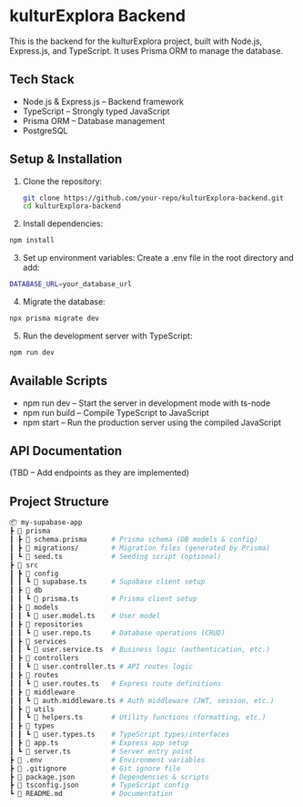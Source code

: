 # kulturExplora Backend

This is the backend for the kulturExplora project, built with Node.js, Express.js, and TypeScript. It uses Prisma ORM to manage the database.

## Tech Stack

-   Node.js & Express.js – Backend framework
-   TypeScript – Strongly typed JavaScript
-   Prisma ORM – Database management
-   PostgreSQL

## Setup & Installation

1. Clone the repository:

    ```sh
    git clone https://github.com/your-repo/kulturExplora-backend.git
    cd kulturExplora-backend

    ```

2. Install dependencies:

```sh
npm install
```

3. Set up environment variables: Create a .env file in the root directory and add:

```sh
DATABASE_URL=your_database_url
```

4. Migrate the database:

```sh
npx prisma migrate dev
```

5. Run the development server with TypeScript:

```sh
npm run dev
```

## Available Scripts

-   npm run dev – Start the server in development mode with ts-node
-   npm run build – Compile TypeScript to JavaScript
-   npm start – Run the production server using the compiled JavaScript

## API Documentation

(TBD – Add endpoints as they are implemented)

## Project Structure

```sh
📦 my-supabase-app
┣ 📂 prisma
┃ ┣ 📜 schema.prisma      # Prisma schema (DB models & config)
┃ ┣ 📜 migrations/        # Migration files (generated by Prisma)
┃ ┗ 📜 seed.ts            # Seeding script (optional)
┣ 📂 src
┃ ┣ 📂 config
┃ ┃ ┗ 📜 supabase.ts      # Supabase client setup
┃ ┣ 📂 db
┃ ┃ ┗ 📜 prisma.ts        # Prisma client setup
┃ ┣ 📂 models
┃ ┃ ┗ 📜 user.model.ts    # User model
┃ ┣ 📂 repositories
┃ ┃ ┗ 📜 user.repo.ts     # Database operations (CRUD)
┃ ┣ 📂 services
┃ ┃ ┗ 📜 user.service.ts  # Business logic (authentication, etc.)
┃ ┣ 📂 controllers
┃ ┃ ┗ 📜 user.controller.ts # API routes logic
┃ ┣ 📂 routes
┃ ┃ ┗ 📜 user.routes.ts   # Express route definitions
┃ ┣ 📂 middleware
┃ ┃ ┗ 📜 auth.middleware.ts # Auth middleware (JWT, session, etc.)
┃ ┣ 📂 utils
┃ ┃ ┗ 📜 helpers.ts       # Utility functions (formatting, etc.)
┃ ┣ 📂 types
┃ ┃ ┗ 📜 user.types.ts    # TypeScript types/interfaces
┃ ┣ 📜 app.ts             # Express app setup
┃ ┗ 📜 server.ts          # Server entry point
┣ 📜 .env                 # Environment variables
┣ 📜 .gitignore           # Git ignore file
┣ 📜 package.json         # Dependencies & scripts
┣ 📜 tsconfig.json        # TypeScript config
┗ 📜 README.md            # Documentation

```
